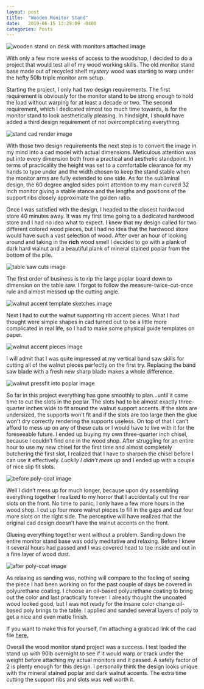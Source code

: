 ```yaml
---
layout: post
title:  "Wooden Monitor Stand"
date:   2019-06-15 13:29:09 -0400
categories: Posts
---
```

![wooden stand on desk with monitors attached image](/img/monitor_stand_ontable.jpg)

With only a few more weeks of access to the woodshop, I decided to do a project that would test all of my wood working skills. The old monitor stand base made out of recycled shelf *mystery* wood was starting to warp under the hefty 50lb triple monitor arm setup.

Starting the project, I only had two design requirements. The first requirement is obviously for the monitor stand to be strong enough to hold the load without warping for at least a decade or two. The second requirement, which I dedicated almost too much time towards, is for the monitor stand to look aesthetically pleasing. In hindsight, I should have added a third design requirement of not overcomplicating everything.

![stand cad render image](/img/monitor_stand_render.jpg)

With those two design requirements the next step is to convert the image in my mind into a cad model with actual dimensions. Meticulous attention was put into every dimension both from a practical and aesthetic standpoint. In terms of practicality the height was set to a comfortable clearance for my hands to type under and the width chosen to keep the stand stable when the monitor arms are fully extended to one side. As for the subliminal design, the 60 degree angled sides point attention to my main curved 32 inch monitor giving a stable stance and the lengths and positions of the support ribs closely approximate the golden ratio.

Once I was satisfied with the design, I headed to the closest hardwood store 40 minutes away. It was my first time going to a dedicated hardwood store and I had no idea what to expect. I knew that my design called for two different colored wood pieces, but I had no idea that the hardwood store would have such a vast selection of wood. After over an hour of looking around and taking in the **rich** wood smell I decided to go with a plank of dark hard walnut and a beautiful plank of mineral stained poplar from the bottom of the pile. 

![table saw cuts image](/img/monitor_stand_tablesaw.jpg)

The first order of business is to rip the large poplar board down to dimension on the table saw. I forgot to follow the measure-twice-cut-once rule and almost messed up the cutting angle.

![walnut accent template sketches image](/img/monitor_stand_sketch.jpg)

Next I had to cut the walnut supporting rib accent pieces. What I had thought were simple shapes in cad turned out to be a little more complicated in real life, so I had to make some physical guide templates on paper. 

![walnut accent pieces image](/img/monitor_stand_accents.jpg)

I will admit that I was quite impressed at my vertical band saw skills for cutting all of the walnut pieces perfectly on the first try. Replacing the band saw blade with a fresh new sharp blade makes a whole difference.

![walnut pressfit into poplar image](/img/monitor_stand_pressfit.jpg)

So far in this project everything has gone smoothly to plan...until it came time to cut the slots in the poplar. The slots had to be almost exactly three-quarter inches wide to fit around the walnut support accents. If the slots are undersized, the supports won’t fit and if the slots are too large then the glue won't dry correctly rendering the supports useless. On top of that I can’t afford to mess up on any of these cuts or I would have to live with it for the foreseeable future. I ended up buying my own three-quarter inch chisel, because I couldn’t find one in the wood shop. After struggling for an entire hour to use my new chisel for the first time and almost completely butchering the first slot, I realized that I have to sharpen the chisel before I can use it effectively. *Luckily I didn’t mess up* and I ended up with a couple of nice slip fit slots.

![before poly-coat image](/img/monitor_stand_before.jpg)

Well I didn’t mess up for much longer, because upon dry assembling everything together I realized to my horror that I accidentally cut the rear slots on the front. No time to panic, I only have a few more hours in the wood shop. I cut up four more walnut pieces to fill in the gaps and cut four more slots on the right side. The perceptive will have realized that the original cad design doesn’t have the walnut accents on the front. 

Glueing everything together went without a problem. Sanding down the entire monitor stand base was oddly meditative and relaxing. Before I knew it several hours had passed and I was covered head to toe inside and out in a fine layer of wood dust.

![after poly-coat image](/img/monitor_stand_after.jpg)

As relaxing as sanding was, nothing will compare to the feeling of seeing the piece I had been working on for the past couple of days be covered in polyurethane coating. I choose an oil-based polyurethane coating to bring out the color and last practically forever. I already thought the uncoated wood looked good, but I was not ready for the insane color change oil-based poly brings to the table. I applied and sanded several layers of poly to get a nice and even matte finish. 

If you want to make this for yourself, I'm attaching a grabcad link of the cad file [here.](https://grabcad.com/library/wooden-monitor-stand-base-1)

Overall the wood monitor stand project was a success. I test loaded the stand up with 90lb overnight to see if it would warp or crack under the weight before attaching my actual monitors and it passed. A safety factor of 2 is plenty enough for this design. I personally think the design looks unique with the mineral stained poplar and dark walnut accents. The extra time cutting the support ribs and slots was well worth it.